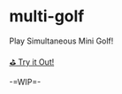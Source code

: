 # multi-golf
 Play Simultaneous Mini Golf!
 
[⛳ Try it Out!](https://multi-golf.vercel.app)

-=WIP=-
